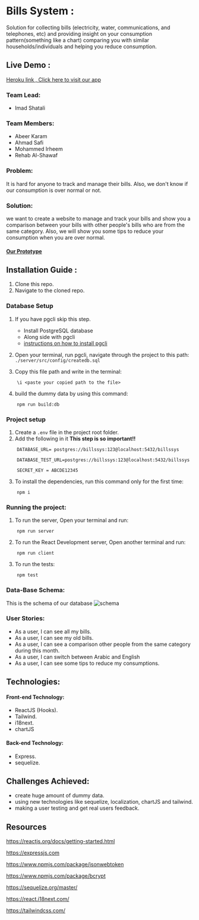 # Bills System :

Solution for collecting bills (electricity, water, communications, and telephones, etc) and providing insight on your consumption pattern(something like a chart) comparing you with similar households/individuals and helping you reduce consumption.

## Live Demo :

[Heroku link , Click here to visit our app](https://gsg-bills-sys.herokuapp.com/home)

### Team Lead:

- Imad Shatali

### Team Members:

- Abeer Karam
- Ahmad Safi
- Mohammed Irheem
- Rehab Al-Shawaf

### Problem:

It is hard for anyone to track and manage their bills. Also, we don't know if our consumption is over normal or not.

### Solution:

we want to create a website to manage and track your bills and show you a comparison between your bills with other people's bills who are from the same category. Also, we will show you some tips to reduce your consumption when you are over normal.

#### [Our Prototype](https://www.figma.com/file/lqenmDSPgTt61yGa0Dc6NX/bills?node-id=96%3A0)

## Installation Guide :

1. Clone this repo.
2. Navigate to the cloned repo.

### Database Setup

1. If you have pgcli skip this step.

   - Install PostgreSQL database
   - Along side with pgcli
   - [instructions on how to install pgcli](https://www.pgcli.com/install)

2. Open your terminal, run pgcli, navigate through the project to this path: `./server/src/config/createdb.sql`

3. Copy this file path and write in the terminal:

```
    \i <paste your copied path to the file>
```

4. build the dummy data by using this command:

```
    npm run build:db
```

### Project setup

1. Create a `.env` file in the project root folder.
2. Add the following in it **This step is so important!!**

```
    DATABASE_URL= postgres://billssys:123@localhost:5432/billssys

    DATABASE_TEST_URL=postgres://billssys:123@localhost:5432/billssys

    SECRET_KEY = ABCDE12345
```

3. To install the dependencies, run this command only for the first time:

```
    npm i
```

### Running the project:

1. To run the server, Open your terminal and run:

```
    npm run server
```

2. To run the React Development server, Open another terminal and run:

```
    npm run client
```

3. To run the tests:

```
    npm test
```

### Data-Base Schema:

This is the schema of our database
![schema](https://user-images.githubusercontent.com/56350350/87008787-ef453200-c1cc-11ea-97d5-f32b9c401843.png)

### User Stories:

- As a user, I can see all my bills.
- As a user, I can see my old bills.
- As a user, I can see a comparison other people from the same category during this month.
- As a user, I can switch between Arabic and English
- As a user, I can see some tips to reduce my consumptions.

## Technologies:

#### Front-end Technology:

- ReactJS (Hooks).
- Tailwind.
- i18next.
- chartJS

#### Back-end Technology:

- Express.
- sequelize.

## Challenges Achieved:

- create huge amount of dummy data.
- using new technologies like sequelize, localization, chartJS and tailwind.
- making a user testing and get real users feedback.

## Resources

https://reactjs.org/docs/getting-started.html

https://expressjs.com

https://www.npmjs.com/package/jsonwebtoken

https://www.npmjs.com/package/bcrypt

https://sequelize.org/master/

https://react.i18next.com/

https://tailwindcss.com/
